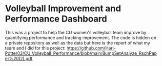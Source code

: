 # Volleyball Improvement and Performance Dashboard
This was a project to help the CU women's volleyball team improve by quantifying performance and tracking improvement. The code is hidden on a private repository as well as the data but here is the report of what my team and I did for this project: https://github.com/Hari-Potter03/CU_Volleyball_Performance/blob/main/BumpSetAnalyze_RschPaper%20(2).pdf
